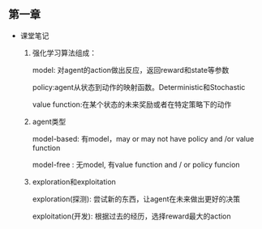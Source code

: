 ## 第一章

* 课堂笔记

  1. 强化学习算法组成：

     model: 对agent的action做出反应，返回reward和state等参数

     policy:agent从状态到动作的映射函数。Deterministic和Stochastic

     value function:在某个状态的未来奖励或者在特定策略下的动作

  2. agent类型

     model-based: 有model，may or may not have policy and /or value function

     model-free : 无model, 有value function and / or policy funcion

  3. exploration和exploitation

     exploration(探测): 尝试新的东西，让agent在未来做出更好的决策

     exploitation(开发): 根据过去的经历，选择reward最大的action

     

  

  